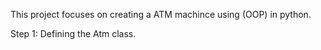 This project focuses on creating a ATM machince using (OOP) in python.

Step 1: Defining the Atm class. 
